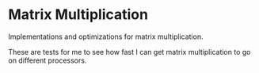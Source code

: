 # Matrix Multiplication
Implementations and optimizations for matrix multiplication.

These are tests for me to see how fast I can get matrix multiplication to go on different processors.
